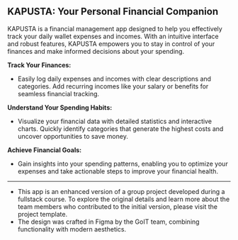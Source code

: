 ## KAPUSTA: Your Personal Financial Companion

KAPUSTA is a financial management app designed to help you effectively track your daily wallet expenses and incomes. With an intuitive interface and robust features, KAPUSTA empowers you to stay in control of your finances and make informed decisions about your spending.

**Track Your Finances:**

- Easily log daily expenses and incomes with clear descriptions and categories. Add recurring incomes like your salary or benefits for seamless financial tracking.

**Understand Your Spending Habits:**

- Visualize your financial data with detailed statistics and interactive charts. Quickly identify categories that generate the highest costs and uncover opportunities to save money.

**Achieve Financial Goals:**

- Gain insights into your spending patterns, enabling you to optimize your expenses and take actionable steps to improve your financial health.

---

- This app is an enhanced version of a group project developed during a fullstack course. To explore the original details and learn more about the team members who contributed to the initial version, please visit the project template.
- The design was crafted in Figma by the GoIT team, combining functionality with modern aesthetics.
